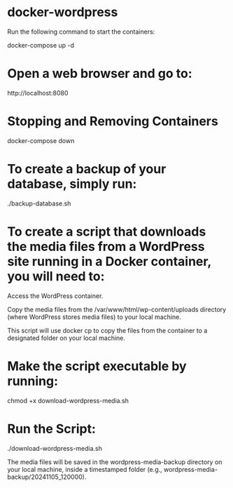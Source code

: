 # docker-wordpress
Run the following command to start the containers:

docker-compose up -d

# Open a web browser and go to:

http://localhost:8080

# Stopping and Removing Containers

docker-compose down


# To create a backup of your database, simply run:

./backup-database.sh


# To create a script that downloads the media files from a WordPress site running in a Docker container, you will need to:

Access the WordPress container.

Copy the media files from the /var/www/html/wp-content/uploads directory (where WordPress stores media files) to your local machine.

This script will use docker cp to copy the files from the container to a designated folder on your local machine.

# Make the script executable by running:

chmod +x download-wordpress-media.sh

# Run the Script:

./download-wordpress-media.sh

The media files will be saved in the wordpress-media-backup directory on your local machine, inside a timestamped folder (e.g., wordpress-media-backup/20241105_120000).
